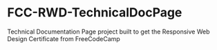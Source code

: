 # FCC-RWD-TechnicalDocPage
Technical Documentation Page project built to get the Responsive Web Design Certificate from FreeCodeCamp
